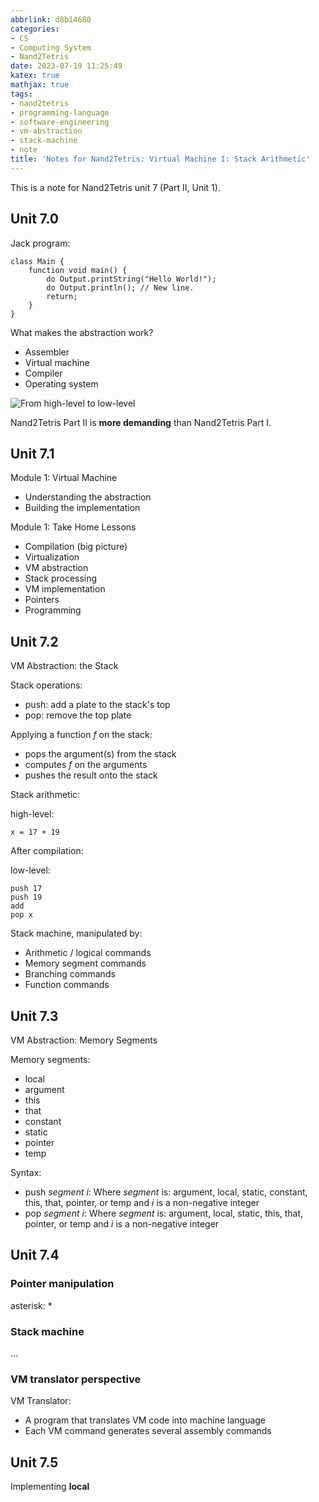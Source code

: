 ```yaml
---
abbrlink: d8b14680
categories:
- CS
- Computing System
- Nand2Tetris
date: 2023-07-19 11:25:49
katex: true
mathjax: true
tags:
- nand2tetris
- programming-language
- software-engineering
- vm-abstraction
- stack-machine
- note
title: 'Notes for Nand2Tetris: Virtual Machine I: Stack Arithmetic'
---
```


This is a note for Nand2Tetris unit 7 (Part II, Unit 1).

<!--more-->

## Unit 7.0

Jack program:

```jack
class Main {
    function void main() {
        do Output.printString("Hello World!");
        do Output.println(); // New line.
        return;
    }
}
```

What makes the abstraction work?

- Assembler
- Virtual machine
- Compiler
- Operating system

![From high-level to low-level](https://webp.blocklune.cc/blog-imgs/cs/computing%20system/nand2tetris/notes-for-nand2tetris-virtual-machine-i-stack-arithmetic/1.png)

Nand2Tetris Part II is **more demanding** than Nand2Tetris Part I.

## Unit 7.1

Module 1: Virtual Machine

- Understanding the abstraction
- Building the implementation

Module 1: Take Home Lessons

- Compilation (big picture)
- Virtualization
- VM abstraction
- Stack processing
- VM implementation
- Pointers
- Programming

## Unit 7.2

VM Abstraction: the Stack

Stack operations:

- push: add a plate to the stack's top
- pop: remove the top plate

Applying a function $f$ on the stack:

- pops the argument(s) from the stack
- computes $f$ on the arguments
- pushes the result onto the stack

Stack arithmetic:

high-level:

```text
x = 17 + 19
```

After compilation:

low-level:

```text
push 17
push 19
add
pop x
```

Stack machine, manipulated by:

- Arithmetic / logical commands
- Memory segment commands
- Branching commands
- Function commands

## Unit 7.3

VM Abstraction: Memory Segments

Memory segments:

- local
- argument
- this
- that
- constant
- static
- pointer
- temp

Syntax:

- push $segment$ $i$:
  Where $segment$ is: argument, local, static, constant, this, that, pointer, or temp
  and $i$ is a non-negative integer
- pop $segment$ $i$:
  Where $segment$ is: argument, local, static, this, that, pointer, or temp
  and $i$ is a non-negative integer

## Unit 7.4

### Pointer manipulation

asterisk: \*

### Stack machine

...

### VM translator perspective

VM Translator:

- A program that translates VM code into machine language
- Each VM command generates several assembly commands

## Unit 7.5

Implementing **local**